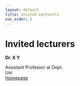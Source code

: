 ```yaml
---
layout: default
title: Invited Lecturers
nav_order: 5
---
```


# Invited lecturers

**Dr. X Y**  

Assistant Professor at Dept.  
Uni  
[Homepage](http://www.google.com)
